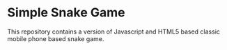 # Simple Snake Game
This repository contains a version of Javascript and HTML5 based classic mobile phone based snake game. 
